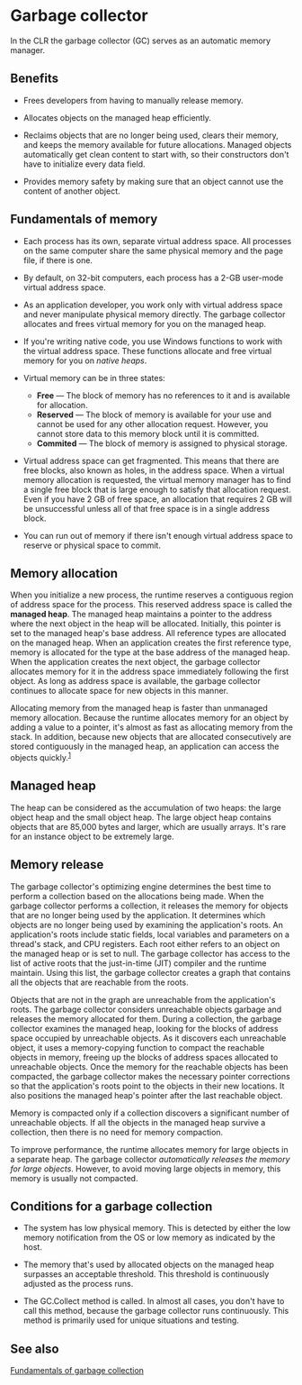 # Garbage collector

In the CLR the garbage collector (GC) serves as an automatic memory manager.

## Benefits

* Frees developers from having to manually release memory.

* Allocates objects on the managed heap efficiently.

* Reclaims objects that are no longer being used, clears their memory, and keeps the memory available for future allocations. Managed objects automatically get clean content to start with, so their constructors don't have to initialize every data field.

* Provides memory safety by making sure that an object cannot use the content of another object.

## Fundamentals of memory

* Each process has its own, separate virtual address space. All processes on the same computer share the same physical memory and the page file, if there is one.

* By default, on 32-bit computers, each process has a 2-GB user-mode virtual address space.

* As an application developer, you work only with virtual address space and never manipulate physical memory directly. The garbage collector allocates and frees virtual memory for you on the managed heap.

* If you're writing native code, you use Windows functions to work with the virtual address space. These functions allocate and free virtual memory for you on *native heaps*.

* Virtual memory can be in three states:  
  * **Free** — The block of memory has no references to it and is available for allocation.
  * **Reserved** — The block of memory is available for your use and cannot be used for any other allocation request. However, you cannot store data to this memory block until it is committed.
  * **Commited** — The block of memory is assigned to physical storage.

* Virtual address space can get fragmented. This means that there are free blocks, also known as holes, in the address space. When a virtual memory allocation is requested, the virtual memory manager has to find a single free block that is large enough to satisfy that allocation request. Even if you have 2 GB of free space, an allocation that requires 2 GB will be unsuccessful unless all of that free space is in a single address block.

* You can run out of memory if there isn't enough virtual address space to reserve or physical space to commit.

## Memory allocation

When you initialize a new process, the runtime reserves a contiguous region of address space for the process. This reserved address space is called the **managed heap**. The managed heap maintains a pointer to the address where the next object in the heap will be allocated. Initially, this pointer is set to the managed heap's base address. All reference types are allocated on the managed heap. When an application creates the first reference type, memory is allocated for the type at the base address of the managed heap. When the application creates the next object, the garbage collector allocates memory for it in the address space immediately following the first object. As long as address space is available, the garbage collector continues to allocate space for new objects in this manner.

Allocating memory from the managed heap is faster than unmanaged memory allocation. Because the runtime allocates memory for an object by adding a value to a pointer, it's almost as fast as allocating memory from the stack. In addition, because new objects that are allocated consecutively are stored contiguously in the managed heap, an application can access the objects quickly.<sup>[1](https://docs.microsoft.com/en-us/dotnet/standard/garbage-collection/fundamentals)</sup>

## Managed heap

The heap can be considered as the accumulation of two heaps: the large object heap and the small object heap. The large object heap contains objects that are 85,000 bytes and larger, which are usually arrays. It's rare for an instance object to be extremely large.


## Memory release

The garbage collector's optimizing engine determines the best time to perform a collection based on the allocations being made. When the garbage collector performs a collection, it releases the memory for objects that are no longer being used by the application. It determines which objects are no longer being used by examining the application's roots. An application's roots include static fields, local variables and parameters on a thread's stack, and CPU registers. Each root either refers to an object on the managed heap or is set to null. The garbage collector has access to the list of active roots that the just-in-time (JIT) compiler and the runtime maintain. Using this list, the garbage collector creates a graph that contains all the objects that are reachable from the roots.

Objects that are not in the graph are unreachable from the application's roots. The garbage collector considers unreachable objects garbage and releases the memory allocated for them. During a collection, the garbage collector examines the managed heap, looking for the blocks of address space occupied by unreachable objects. As it discovers each unreachable object, it uses a memory-copying function to compact the reachable objects in memory, freeing up the blocks of address spaces allocated to unreachable objects. Once the memory for the reachable objects has been compacted, the garbage collector makes the necessary pointer corrections so that the application's roots point to the objects in their new locations. It also positions the managed heap's pointer after the last reachable object.

Memory is compacted only if a collection discovers a significant number of unreachable objects. If all the objects in the managed heap survive a collection, then there is no need for memory compaction.

To improve performance, the runtime allocates memory for large objects in a separate heap. The garbage collector *automatically releases the memory for large objects*. However, to avoid moving large objects in memory, this memory is usually not compacted.

## Conditions for a garbage collection

* The system has low physical memory. This is detected by either the low memory notification from the OS or low memory as indicated by the host.

* The memory that's used by allocated objects on the managed heap surpasses an acceptable threshold. This threshold is continuously adjusted as the process runs.

* The GC.Collect method is called. In almost all cases, you don't have to call this method, because the garbage collector runs continuously. This method is primarily used for unique situations and testing.

## See also

[Fundamentals of garbage collection](https://docs.microsoft.com/en-us/dotnet/standard/garbage-collection/fundamentals)
